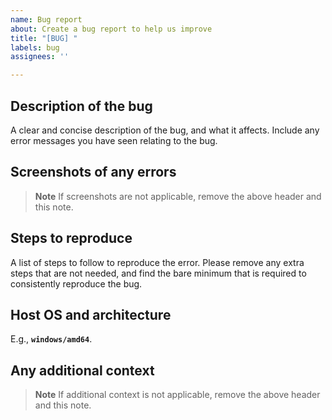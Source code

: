 ```yaml
---
name: Bug report
about: Create a bug report to help us improve
title: "[BUG] "
labels: bug
assignees: ''

---
```


## Description of the bug

A clear and concise description of the bug, and what it affects. Include any error messages you have seen relating to the bug.

## Screenshots of any errors

> **Note** If screenshots are not applicable, remove the above header and this note.

## Steps to reproduce

A list of steps to follow to reproduce the error. Please remove any extra steps that are not needed, and find the bare minimum that is required to consistently reproduce the bug.

## Host OS and architecture

E.g., **`windows/amd64`**.

## Any additional context

> **Note** If additional context is not applicable, remove the above header and this note.
